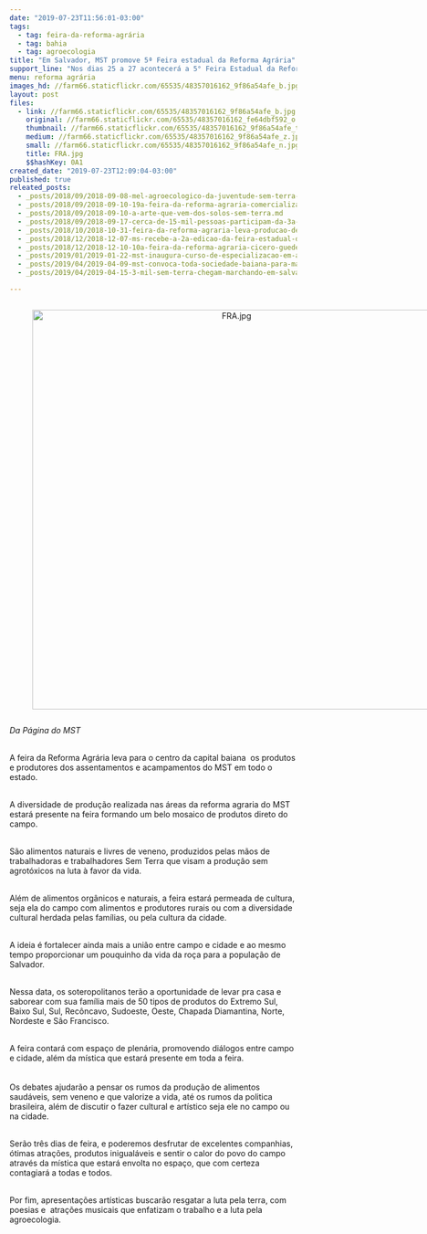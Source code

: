 ```yaml
---
date: "2019-07-23T11:56:01-03:00"
tags:
  - tag: feira-da-reforma-agrária
  - tag: bahia
  - tag: agroecologia
title: "Em Salvador, MST promove 5ª Feira estadual da Reforma Agrária"
support_line: "Nos dias 25 a 27 acontecerá a 5° Feira Estadual da Reforma Agrária na Praça da Piedade, na cidade de Salvador, Bahia."
menu: reforma agrária
images_hd: //farm66.staticflickr.com/65535/48357016162_9f86a54afe_b.jpg
layout: post
files:
  - link: //farm66.staticflickr.com/65535/48357016162_9f86a54afe_b.jpg
    original: //farm66.staticflickr.com/65535/48357016162_fe64dbf592_o.jpg
    thumbnail: //farm66.staticflickr.com/65535/48357016162_9f86a54afe_t.jpg
    medium: //farm66.staticflickr.com/65535/48357016162_9f86a54afe_z.jpg
    small: //farm66.staticflickr.com/65535/48357016162_9f86a54afe_n.jpg
    title: FRA.jpg
    $$hashKey: 0A1
created_date: "2019-07-23T12:09:04-03:00"
published: true
releated_posts:
  - _posts/2018/09/2018-09-08-mel-agroecologico-da-juventude-sem-terra-e-sucesso-na-19a-feira-da-reforma-agraria-em-maceio.md
  - _posts/2018/09/2018-09-10-19a-feira-da-reforma-agraria-comercializa-513-toneladas-de-alimentos-saudaveis-em-maceio.md
  - _posts/2018/09/2018-09-10-a-arte-que-vem-dos-solos-sem-terra.md
  - _posts/2018/09/2018-09-17-cerca-de-15-mil-pessoas-participam-da-3a-feira-estadual-da-reforma-agraria-no-es.md
  - _posts/2018/10/2018-10-31-feira-da-reforma-agraria-leva-producao-de-assentamentos-para-o-centro-de-bauru.md
  - _posts/2018/12/2018-12-07-ms-recebe-a-2a-edicao-da-feira-estadual-da-reforma-agraria.md
  - _posts/2018/12/2018-12-10-10a-feira-da-reforma-agraria-cicero-guedes-se-inicia-no-rio-de-janeiro.md
  - _posts/2019/01/2019-01-22-mst-inaugura-curso-de-especializacao-em-agroecologia-voltada-a-educacao.md
  - _posts/2019/04/2019-04-09-mst-convoca-toda-sociedade-baiana-para-marchar-pela-libertacao-de-lula.md
  - _posts/2019/04/2019-04-15-3-mil-sem-terra-chegam-marchando-em-salvador.md

---
```

<div style="text-align:center">
<figure class="image" style="display:inline-block"><img alt="FRA.jpg" height="700" src="//farm66.staticflickr.com/65535/48357016162_9f86a54afe_b.jpg" width="700" />
<figcaption></figcaption>
</figure>
</div>

<p><em>Da P&aacute;gina do MST</em></p>

<p><br />
A feira da Reforma Agr&aacute;ria leva para o centro da capital baiana&nbsp; os produtos e produtores dos assentamentos e acampamentos do MST em todo o estado.<br />
&nbsp;</p>

<p>A diversidade de produ&ccedil;&atilde;o realizada nas &aacute;reas da reforma agraria do MST estar&aacute; presente na feira formando um belo mosaico de produtos direto do campo.<br />
&nbsp;</p>

<p>S&atilde;o alimentos naturais e livres de veneno, produzidos pelas m&atilde;os de trabalhadoras e trabalhadores Sem Terra que visam a produ&ccedil;&atilde;o sem agrot&oacute;xicos na luta &agrave; favor da vida.&nbsp;<br />
&nbsp;</p>

<p>Al&eacute;m de alimentos org&acirc;nicos e naturais, a feira estar&aacute; permeada de cultura, seja ela do campo com alimentos e produtores rurais ou com a diversidade cultural herdada pelas fam&iacute;lias, ou pela cultura da cidade.&nbsp;</p>

<p><br />
A ideia &eacute; fortalecer ainda mais a uni&atilde;o entre campo e cidade e ao mesmo tempo proporcionar um pouquinho da vida da ro&ccedil;a para a popula&ccedil;&atilde;o de Salvador.&nbsp;<br />
&nbsp;</p>

<p>Nessa data, os soteropolitanos ter&atilde;o a oportunidade de levar pra casa e saborear com sua fam&iacute;lia mais de 50 tipos de produtos do Extremo Sul, Baixo Sul, Sul, Rec&ocirc;ncavo, Sudoeste, Oeste, Chapada Diamantina, Norte, Nordeste e S&atilde;o Francisco.</p>

<p><br />
A feira contar&aacute; com espa&ccedil;o de plen&aacute;ria, promovendo di&aacute;logos entre campo e cidade, al&eacute;m da m&iacute;stica que estar&aacute; presente em toda a feira.<br />
<br />
&nbsp;<br />
Os debates ajudar&atilde;o a pensar os rumos da produ&ccedil;&atilde;o de alimentos saud&aacute;veis, sem veneno e que valorize a vida, at&eacute; os rumos da politica brasileira, al&eacute;m de discutir o fazer cultural e art&iacute;stico seja ele no campo ou na cidade.&nbsp;<br />
&nbsp;</p>

<p>Ser&atilde;o tr&ecirc;s dias de feira, e poderemos desfrutar de excelentes companhias, &oacute;timas atra&ccedil;&otilde;es, produtos inigual&aacute;veis e sentir o calor do povo do campo atrav&eacute;s da m&iacute;stica que estar&aacute; envolta no espa&ccedil;o, que com certeza contagiar&aacute; a todas e todos.<br />
&nbsp;</p>

<p>Por fim, apresenta&ccedil;&otilde;es art&iacute;sticas buscar&atilde;o resgatar a luta pela terra, com poesias e&nbsp; atra&ccedil;&otilde;es musicais que enfatizam o trabalho e a luta pela agroecologia.</p>
